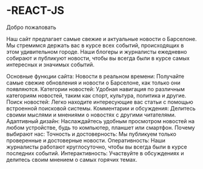 # -REACT-JS
Добро пожаловать 

Наш сайт предлагает самые свежие и актуальные новости о Барселоне. Мы стремимся держать вас в курсе всех событий, происходящих в этом удивительном городе. Наши блогеры и журналисты ежедневно собирают и публикуют новости, чтобы вы всегда были в курсе самых интересных и значимых событий.

Основные функции сайта:
Новости в реальном времени: Получайте самые свежие обновления и новости о Барселоне, как только они появляются.
Категории новостей: Удобная навигация по различным категориям новостей, таким как спорт, культура, политика и другие.
Поиск новостей: Легко находите интересующие вас статьи с помощью встроенной поисковой системы.
Комментарии и обсуждения: Делитесь своими мыслями и мнениями о новостях с другими читателями.
Адаптивный дизайн: Наслаждайтесь удобным просмотром новостей на любом устройстве, будь то компьютер, планшет или смартфон.
Почему выбирают нас:
Точность и достоверность: Мы публикуем только проверенные и достоверные новости.
Оперативность: Наши журналисты работают круглосуточно, чтобы вы всегда были в курсе последних событий.
Интерактивность: Участвуйте в обсуждениях и делитесь своим мнением о самых горячих темах.
